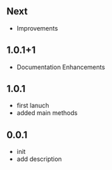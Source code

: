 ## Next
* Improvements

## 1.0.1+1
* Documentation Enhancements

## 1.0.1
* first lanuch
* added main methods


## 0.0.1
* init
* add description
